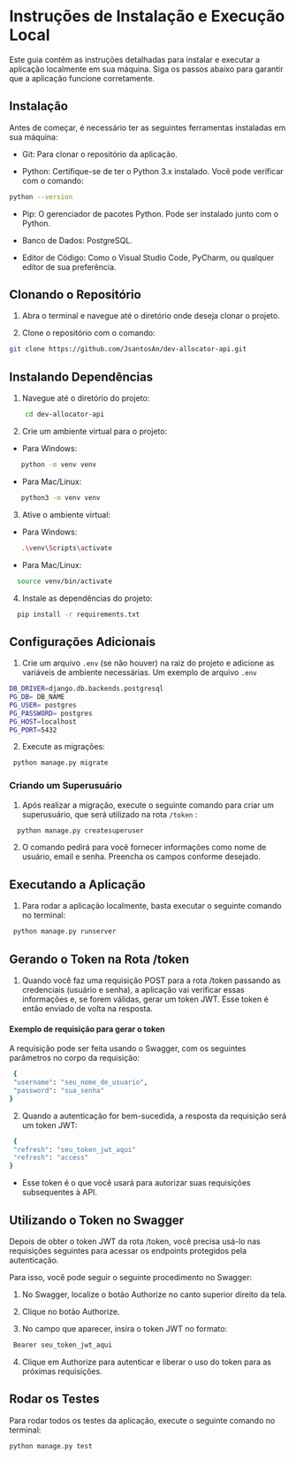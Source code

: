 # Instruções de Instalação e Execução Local

Este guia contém as instruções detalhadas para instalar e executar a aplicação localmente em sua máquina. Siga os passos abaixo para garantir que a aplicação funcione corretamente.

## Instalação
Antes de começar, é necessário ter as seguintes ferramentas instaladas em sua máquina:

* Git: Para clonar o repositório da aplicação.

* Python: Certifique-se de ter o Python 3.x instalado. Você pode verificar com o comando:

```bash
python --version
```

* Pip: O gerenciador de pacotes Python. Pode ser instalado junto com o Python.

* Banco de Dados: PostgreSQL.

* Editor de Código: Como o Visual Studio Code, PyCharm, ou qualquer editor de sua preferência.



## Clonando o Repositório
1. Abra o terminal e navegue até o diretório onde deseja clonar o projeto.

2. Clone o repositório com o comando:
```bash
git clone https://github.com/JsantosAn/dev-allocator-api.git
```

## Instalando Dependências
1. Navegue até o diretório do projeto:
```bash
    cd dev-allocator-api
```


2. Crie um ambiente virtual para o projeto:
* Para Windows:
 ```bash
    python -m venv venv
 ```
* Para Mac/Linux:

 ```bash
    python3 -m venv venv
 ```

3. Ative o ambiente virtual:
* Para Windows:
 ```bash
    .\venv\Scripts\activate
 ```
* Para Mac/Linux:
 ```bash
   source venv/bin/activate
 ```

4. Instale as dependências do projeto:

 ```bash
   pip install -r requirements.txt
 ```


## Configurações Adicionais

1. Crie um arquivo  ```.env``` (se não houver) na raiz do projeto e adicione as variáveis de ambiente necessárias. Um exemplo de arquivo ```.env```
 ```bash
DB_DRIVER=django.db.backends.postgresql
PG_DB= DB_NAME
PG_USER= postgres
PG_PASSWORD= postgres
PG_HOST=localhost
PG_PORT=5432
 ```
2. Execute as migrações:
 ```bash
  python manage.py migrate
 ```
### Criando um Superusuário
1. Após realizar a migração, execute o seguinte comando para criar um superusuário, que será utilizado na rota ```/token```  :

 ```bash
   python manage.py createsuperuser
 ```
2. O comando pedirá para você fornecer informações como nome de usuário, email e senha. Preencha os campos conforme desejado.

## Executando a Aplicação
1. Para rodar a aplicação localmente, basta executar o seguinte comando no terminal:
 ```bash
  python manage.py runserver
 ```

## Gerando o Token na Rota /token 
1. Quando você faz uma requisição POST para a rota /token passando as credenciais (usuário e senha), a aplicação vai verificar essas informações e, se forem válidas, gerar um token JWT. Esse token é então enviado de volta na resposta.

#### Exemplo de requisição para gerar o token
A requisição pode ser feita usando o Swagger, com os seguintes parâmetros no corpo da requisição:

 ```bash
  {
  "username": "seu_nome_de_usuario", 
  "password": "sua_senha"
}
 ```
2. Quando a autenticação for bem-sucedida, a resposta da requisição será um token JWT:

 ```bash
  {  
  "refresh": "seu_token_jwt_aqui"
  "refresh": "access"
}
```
 * Esse token é o que você usará para autorizar suas requisições subsequentes à API.

## Utilizando o Token no Swagger

Depois de obter o token JWT da rota /token, você precisa usá-lo nas requisições seguintes para acessar os endpoints protegidos pela autenticação.

Para isso, você pode seguir o seguinte procedimento no Swagger:

1. No Swagger, localize o botão Authorize no canto superior direito da tela.

2. Clique no botão Authorize.

3. No campo que aparecer, insira o token JWT no formato:

 ```bash
  Bearer seu_token_jwt_aqui
```
4. Clique em Authorize para autenticar e liberar o uso do token para as próximas requisições.
## Rodar os Testes
Para rodar todos os testes da aplicação, execute o seguinte comando no terminal:
 ```bash
python manage.py test
```

